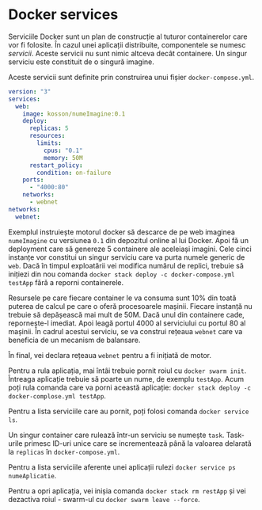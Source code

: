 # Docker services

Serviciile Docker sunt un plan de construcție al tuturor containerelor care vor fi folosite. În cazul unei aplicații distribuite, componentele se numesc *servicii*. Aceste servicii nu sunt nimic altceva decât containere. Un singur serviciu este constituit de o singură imagine.

Aceste servicii sunt definite prin construirea unui fișier `docker-compose.yml`.

```yml
version: "3"
services:
  web:
    image: kosson/numeImagine:0.1
    deploy:
      replicas: 5
      resources:
        limits:
          cpus: "0.1"
          memory: 50M
      restart_policy:
        condition: on-failure
    ports:
      - "4000:80"
    networks:
      - webnet
networks:
  webnet:
```

Exemplul instruiește motorul docker să descarce de pe web imaginea `numeImagine` cu versiunea `0.1` din depozitul online al lui Docker. Apoi fă un deployment care să genereze 5 containere ale aceleiași imagini. Cele cinci instanțe vor constitui un singur serviciu care va purta numele generic de `web`. Dacă în timpul exploatării vei modifica numărul de replici, trebuie să inițiezi din nou comanda `docker stack deploy -c docker-compose.yml testApp` fără a reporni containerele.

 Resursele pe care fiecare container le va consuma sunt 10% din toată puterea de calcul pe care o oferă procesoarele mașinii. Fiecare instanță nu trebuie să depășească mai mult de 50M. Dacă unul din containere cade, repornește-l imediat.
Apoi leagă portul 4000 al serviciului cu portul 80 al mașinii.
În cadrul acestui serviciu, se va construi rețeaua `webnet` care va beneficia de un mecanism de balansare.

În final, vei declara rețeaua `webnet` pentru a fi inițiată de motor.

Pentru a rula aplicația, mai întâi trebuie pornit roiul cu `docker swarm init`. Întreaga aplicație trebuie să poarte un nume, de exemplu `testApp`. Acum poți rula comanda care va porni această aplicație: `docker stack deploy -c docker-complose.yml testApp`.

Pentru a lista serviciile care au pornit, poți folosi comanda `docker service ls`.

Un singur container care rulează într-un serviciu se numește `task`. Task-urile primesc ID-uri unice care se incrementează până la valoarea delarată la `replicas` în `docker-compose.yml`.

Pentru a lista serviciile aferente unei aplicații rulezi `docker service ps numeAplicatie`.

Pentru a opri aplicația, vei inișia comanda `docker stack rm restApp` și vei dezactiva roiul - swarm-ul cu `docker swarm leave --force`.